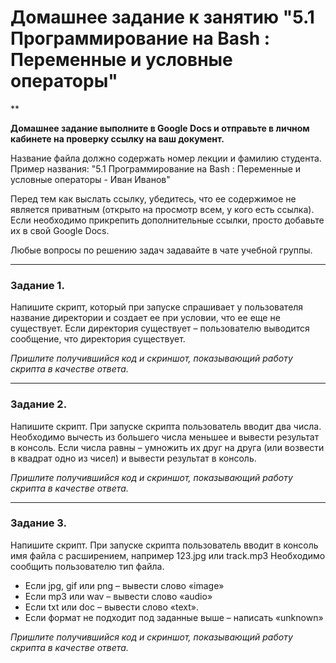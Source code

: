 # Домашнее задание к занятию "5.1 Программирование на Bash : Переменные и условные операторы" 
**

**Домашнее задание выполните в Google Docs и отправьте в личном кабинете на проверку ссылку на ваш документ.**

Название файла должно содержать номер лекции и фамилию студента. Пример названия: "5.1 Программирование на Bash : Переменные и условные операторы - Иван Иванов"

Перед тем как выслать ссылку, убедитесь, что ее содержимое не является приватным (открыто на просмотр всем, у кого есть ссылка). Если необходимо прикрепить дополнительные ссылки, просто добавьте их в свой Google Docs.

Любые вопросы по решению задач задавайте в чате учебной группы.

------
### Задание 1.

Напишите скрипт, который при запуске спрашивает у пользователя название директории и создает ее при условии, что ее еще не существует. Если директория существует – пользователю выводится сообщение, что директория существует.

*Пришлите получившийся код и скриншот, показывающий работу скрипта в качестве ответа.*


------
### Задание 2.

Напишите скрипт. При запуске скрипта пользователь вводит два числа.
Необходимо вычесть из большего числа меньшее и вывести результат в консоль.
Если числа равны – умножить их друг на друга (или возвести в квадрат одно из чисел) и вывести результат в консоль.

*Пришлите получившийся код и скриншот, показывающий работу скрипта в качестве ответа.*


------
### Задание 3.

Напишите скрипт. При запуске скрипта пользователь вводит в консоль имя файла с расширением, например 123.jpg или track.mp3
Необходимо сообщить пользователю тип файла.
- Если jpg, gif или png – вывести слово «image»
- Если mp3 или wav – вывести слово «audio»
- Если txt или doc – вывести слово «text».
- Если формат не подходит под заданные выше – написать «unknown»


*Пришлите получившийся код и скриншот, показывающий работу скрипта в качестве ответа.*
